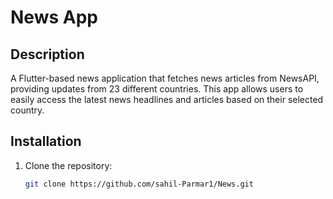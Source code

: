 # News App

## Description
A Flutter-based news application that fetches news articles from NewsAPI, providing updates from 23 different countries. This app allows users to easily access the latest news headlines and articles based on their selected country.

## Installation
1. Clone the repository:
   ```bash
   git clone https://github.com/sahil-Parmar1/News.git
   

